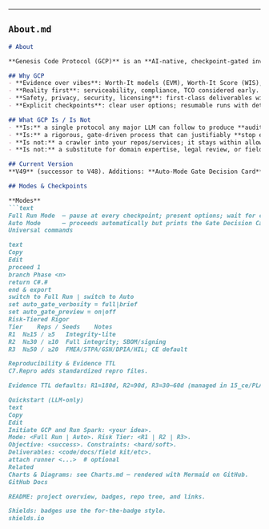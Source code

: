 ---

## `About.md`

```markdown
# About

**Genesis Code Protocol (GCP)** is an **AI-native, checkpoint-gated invention protocol** that guides capable LLMs to produce **auditable, field-test-ready outputs**. It operationalizes **ideate → simulate → validate → productize → assure** and is designed to render cleanly under GitHub-Flavored Markdown. :contentReference[oaicite:2]{index=2}

## Why GCP
- **Evidence over vibes**: Worth-It models (EVM), Worth-It Score (WIS), Brier-scored forecasts, tail metrics.
- **Reality first**: serviceability, compliance, TCO considered early.
- **Safety, privacy, security, licensing**: first-class deliverables with SBOM/signing & provenance.
- **Explicit checkpoints**: clear user options; resumable runs with deterministic gates.

## What GCP Is / Is Not
- **Is:** a single protocol any major LLM can follow to produce **auditable artifacts** and a **release pack**.  
- **Is:** a rigorous, gate-driven process that can justifiably **stop early** with a **No-Go**.  
- **Is not:** a crawler into your repos/services; it stays within allowed tools.  
- **Is not:** a substitute for domain expertise, legal review, or field validation.

## Current Version
**V49** (successor to V48). Additions: **Auto-Mode Gate Decision Card**, **Runner System**, **Alias Resolver**, **C7.Repro**, **11.3 IP & Disclosure**, **Evidence TTL defaults**.

## Modes & Checkpoints

**Modes**
```text
Full Run Mode  – pause at every checkpoint; present options; wait for command
Auto Mode      – proceeds automatically but prints the Gate Decision Card first
Universal commands

text
Copy
Edit
proceed 1
branch Phase <n>
return C#.#
end & export
switch to Full Run | switch to Auto
set auto_gate_verbosity = full|brief
set auto_gate_preview = on|off
Risk-Tiered Rigor
Tier	Reps / Seeds	Notes
R1	N≥15 / ≥5	Integrity-lite
R2	N≥30 / ≥10	Full integrity; SBOM/signing
R3	N≥50 / ≥20	FMEA/STPA/GSN/DPIA/HIL; CE default

Reproducibility & Evidence TTL
C7.Repro adds standardized repro files.

Evidence TTL defaults: R1=180d, R2=90d, R3=30–60d (managed in 15_ce/PLAN.md).

Quickstart (LLM-only)
text
Copy
Edit
Initiate GCP and Run Spark: <your idea>.
Mode: <Full Run | Auto>. Risk Tier: <R1 | R2 | R3>.
Objective: <success>. Constraints: <hard/soft>.
Deliverables: <code/docs/field kit/etc>.
attach runner <...>  # optional
Related
Charts & Diagrams: see Charts.md — rendered with Mermaid on GitHub. 
GitHub Docs

README: project overview, badges, repo tree, and links.

Shields: badges use the for-the-badge style. 
shields.io
